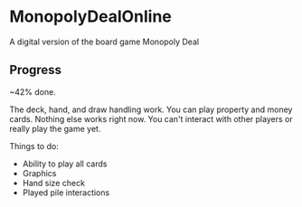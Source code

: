 # MonopolyDealOnline
A digital version of the board game Monopoly Deal

## Progress
~42% done.

The deck, hand, and draw handling work.
You can play property and money cards.
Nothing else works right now. 
You can't interact with other players or really play the game yet.

Things to do:
- Ability to play all cards
- Graphics
- Hand size check
- Played pile interactions
